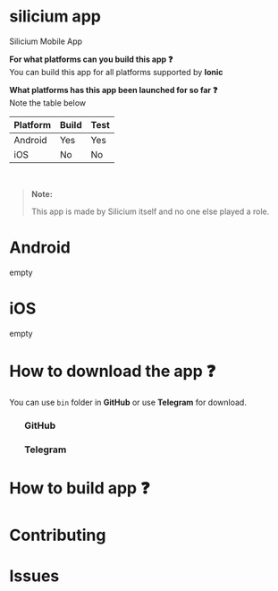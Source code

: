 # silicium app
Silicium Mobile App

<b>For what platforms can you build this app :question:</b><br />
You can build this app for all platforms supported by **Ionic**

<b>What platforms has this app been launched for so far :question:</b><br />
Note the table below

| Platform        | Build           | Test            |
| --------------- | --------------- | --------------- |
| Android         | Yes             | Yes             |
| iOS             | No              | No              |

<br />

> **Note:**
> 
> This app is made by Silicium itself and no one else played a role.

# Android
empty 

# iOS
empty

# How to download the app :question:
You can use `bin` folder in **GitHub** or use **Telegram** for download.

### &nbsp;&nbsp;&nbsp;&nbsp;&nbsp;&nbsp; GitHub

### &nbsp;&nbsp;&nbsp;&nbsp;&nbsp;&nbsp; Telegram

# How to build app :question:

# Contributing


# Issues
